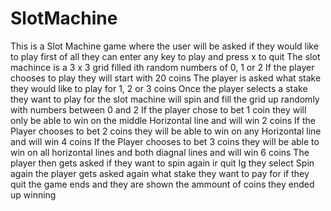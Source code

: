 # SlotMachine
This is a Slot Machine game where the user will be asked if they would like to play first of all they can enter any key to play and press x to quit 
The slot machince is a 3 x 3 grid filled ith random numbers of 0, 1 or 2 
If the player chooses to play they will start with 20 coins
The player is asked what stake they would like to play for 1, 2 or 3 coins 
Once the player selects a stake they want to play for the slot machine will spin and fill the grid up randomly with numbers between 0 and 2 
If the player chose to bet 1 coin they will only be able to win on the middle Horizontal line and will win 2 coins 
If the Player chooses to bet 2 coins they will be able to win on any Horizontal line and will win 4 coins 
If the Player chooses to bet 3 coins they will be able to win on all horizontal lines and both diagnal lines and will win 6 coins 
The player then gets asked if they want to spin again ir quit 
Ig they select Spin again the player gets asked again what stake they want to pay for if they quit the game ends and they are shown the ammount of coins they ended up winning
